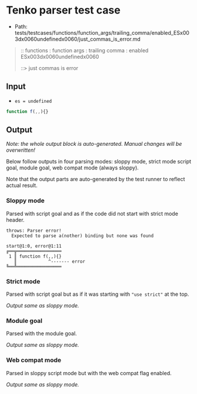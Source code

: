 # Tenko parser test case

- Path: tests/testcases/functions/function_args/trailing_comma/enabled_ESx003dx0060undefinedx0060/just_commas_is_error.md

> :: functions : function args : trailing comma : enabled ESx003dx0060undefinedx0060
>
> ::> just commas is error

## Input

- `es = undefined`

`````js
function f(,,){}
`````

## Output

_Note: the whole output block is auto-generated. Manual changes will be overwritten!_

Below follow outputs in four parsing modes: sloppy mode, strict mode script goal, module goal, web compat mode (always sloppy).

Note that the output parts are auto-generated by the test runner to reflect actual result.

### Sloppy mode

Parsed with script goal and as if the code did not start with strict mode header.

`````
throws: Parser error!
  Expected to parse a(nother) binding but none was found

start@1:0, error@1:11
╔══╦═════════════════
 1 ║ function f(,,){}
   ║            ^------- error
╚══╩═════════════════

`````

### Strict mode

Parsed with script goal but as if it was starting with `"use strict"` at the top.

_Output same as sloppy mode._

### Module goal

Parsed with the module goal.

_Output same as sloppy mode._

### Web compat mode

Parsed in sloppy script mode but with the web compat flag enabled.

_Output same as sloppy mode._
